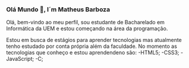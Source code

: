 ### Olá Mundo 👋, I´m Matheus Barboza

<p>Olá, bem-vindo ao meu perfil, sou estudante de Bacharelado em Informática da UEM e estou começando na área da programação.</p>
Estou em busca de estágios para aprender tecnologias mas atualmente tenho estudado por conta própria além da faculdade.
No momento as tecnologias que conheço e estou aprendendeno são:
-HTML5;
-CSS3;
-JavaScript;
-C;







